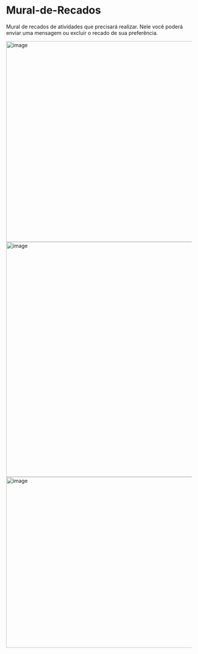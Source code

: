 # Mural-de-Recados
Mural de recados de atividades que precisará realizar. Nele você poderá enviar uma mensagem ou excluir o recado de sua preferência.

<img width="915" height="544" alt="image" src="https://github.com/user-attachments/assets/06f2a3b2-7e2c-4deb-bfaa-606dfd389389" />

<img width="711" height="637" alt="image" src="https://github.com/user-attachments/assets/15b960f1-09c2-4c40-a1e6-134521dfa1cf" />

<img width="662" height="463" alt="image" src="https://github.com/user-attachments/assets/9b40dd7e-b668-478c-8d46-1cc10a3026c4" />
